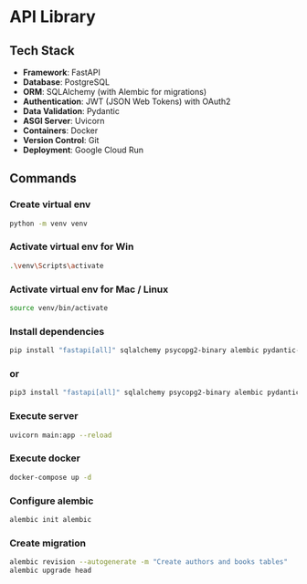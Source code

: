 # API Library

## Tech Stack

- **Framework**: FastAPI
- **Database**: PostgreSQL
- **ORM**: SQLAlchemy (with Alembic for migrations)
- **Authentication**: JWT (JSON Web Tokens) with OAuth2
- **Data Validation**: Pydantic
- **ASGI Server**: Uvicorn
- **Containers**: Docker
- **Version Control**: Git
- **Deployment**: Google Cloud Run

## Commands

### Create virtual env
```bash
python -m venv venv
```

### Activate virtual env for Win
```bash
.\venv\Scripts\activate
```

### Activate virtual env for Mac / Linux
```bash
source venv/bin/activate
```

### Install dependencies
```bash
pip install "fastapi[all]" sqlalchemy psycopg2-binary alembic pydantic-settings "passlib[bcrypt]" "python-jose[cryptography]"
```
### or
```bash
pip3 install "fastapi[all]" sqlalchemy psycopg2-binary alembic pydantic-settings "passlib[bcrypt]" "python-jose[cryptography]"
```

### Execute server
```bash
uvicorn main:app --reload
```

### Execute docker
```bash
docker-compose up -d
```

### Configure alembic
```bash
alembic init alembic
```

### Create migration
```bash
alembic revision --autogenerate -m "Create authors and books tables"
alembic upgrade head
```
